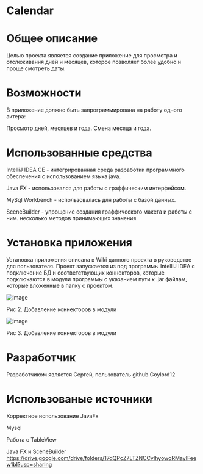# Calendar
# Общее описание
Целью проекта является создание приложение для просмотра и отслеживания дней и месяцев, которое позволяет более удобно и проще смотреть даты.
# Возможности
В приложение должно быть запрограммирована на работу одного актера:

Просмотр дней, месяцев и года.
Смена месяца и года.

# Использованные средства
IntelliJ IDEA CE - интегрированная среда разработки программного обеспечения с использованием языка java.

Java FX - использовался для работы с граффическим интерфейсом.

MySql Workbench - использовалась для работы с базой данных.

SceneBuilder - упрощение создания граффического макета и работы с ним.
несколько методов принимающих значения.

# Установка приложения
Установка приложения описана в Wiki данного проекта в руководстве для пользователя. Проект запускается из под программы IntelliJ IDEA с подключение БД и соответствующих коннекторов, которые подключаются в модули программы с указанием пути к .jar файлам, которые вложенные в папку с проектом.

![image](https://github.com/Goylord12/Calendar/assets/96524736/a223a1e4-37c5-4cbf-b3bd-69645706d78f)


Рис 2. Добавление коннекторов в модули

![image](https://github.com/Goylord12/Calendar/assets/96524736/35aee3aa-802c-41ae-8815-9d4d9a4f6094)


Рис 3. Добавление коннекторов в модули

# Разработчик
Разработчиком является Сергей, пользователь github Goylord12

# Использованые источники
Корректное использование JavaFx

Mysql

Работа с TableView

Java FX и SceneBuilder
https://drive.google.com/drive/folders/17dQPcZ7LTZNCCvIhyowoRMayIFeew1bI?usp=sharing
